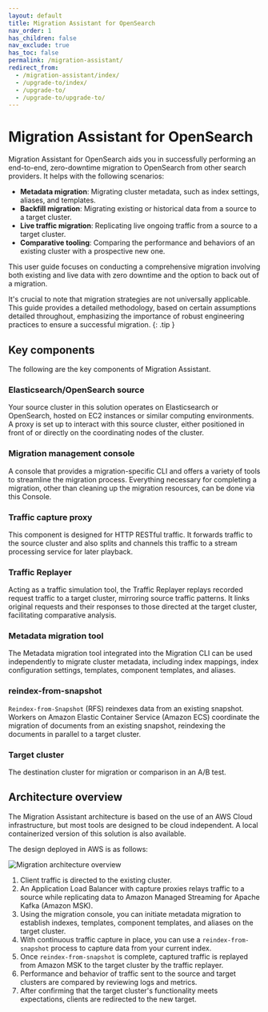 ```yaml
---
layout: default
title: Migration Assistant for OpenSearch
nav_order: 1
has_children: false
nav_exclude: true
has_toc: false
permalink: /migration-assistant/
redirect_from:
  - /migration-assistant/index/
  - /upgrade-to/index/
  - /upgrade-to/
  - /upgrade-to/upgrade-to/
---
```


# Migration Assistant for OpenSearch

Migration Assistant for OpenSearch aids you in successfully performing an end-to-end, zero-downtime migration to OpenSearch from other search providers. It helps with the following scenarios:

- **Metadata migration**: Migrating cluster metadata, such as index settings, aliases, and templates.
- **Backfill migration**: Migrating existing or historical data from a source to a target cluster.
- **Live traffic migration**: Replicating live ongoing traffic from a source to a target cluster.
- **Comparative tooling**: Comparing the performance and behaviors of an existing cluster with a prospective new one.

This user guide focuses on conducting a comprehensive migration involving both existing and live data with zero downtime and the option to back out of a migration.

It's crucial to note that migration strategies are not universally applicable. This guide provides a detailed methodology, based on certain assumptions detailed throughout, emphasizing the importance of robust engineering practices to ensure a successful migration.
{: .tip }

## Key components 

The following are the key components of Migration Assistant.

### Elasticsearch/OpenSearch source

Your source cluster in this solution operates on Elasticsearch or OpenSearch, hosted on EC2 instances or similar computing environments. A proxy is set up to interact with this source cluster, either positioned in front of or directly on the coordinating nodes of the cluster.

### Migration management console

A console that provides a migration-specific CLI and offers a variety of tools to streamline the migration process.  Everything necessary for completing a migration, other than cleaning up the migration resources, can be done via this Console.

### Traffic capture proxy

This component is designed for HTTP RESTful traffic. It forwards traffic to the source cluster and also splits and channels this traffic to a stream processing service for later playback.

### Traffic Replayer

Acting as a traffic simulation tool, the Traffic Replayer replays recorded request traffic to a target cluster, mirroring source traffic patterns. It links original requests and their responses to those directed at the target cluster, facilitating comparative analysis.

### Metadata migration tool

The Metadata migration tool integrated into the Migration CLI can be used independently to migrate cluster metadata, including index mappings, index configuration settings, templates, component templates, and aliases.

### reindex-from-snapshot

`Reindex-from-Snapshot` (RFS) reindexes data from an existing snapshot. Workers on Amazon Elastic Container Service (Amazon ECS) coordinate the migration of documents from an existing snapshot, reindexing the documents in parallel to a target cluster.

### Target cluster

The destination cluster for migration or comparison in an A/B test.

## Architecture overview

The Migration Assistant architecture is based on the use of an AWS Cloud infrastructure, but most tools are designed to be cloud independent. A local containerized version of this solution is also available.

The design deployed in AWS is as follows: 

![Migration architecture overview]({{site.url}}{{site.baseurl}}/images/migrations/migration-architecture-overview.svg)

1. Client traffic is directed to the existing cluster.
2. An Application Load Balancer with capture proxies relays traffic to a source while replicating data to Amazon Managed Streaming for Apache Kafka (Amazon MSK).
3. Using the migration console, you can initiate metadata migration to establish indexes, templates, component templates, and aliases on the target cluster.
4. With continuous traffic capture in place, you can use a `reindex-from-snapshot` process to capture data from your current index.
4. Once `reindex-from-snapshot` is complete, captured traffic is replayed from Amazon MSK to the target cluster by the traffic replayer.
5. Performance and behavior of traffic sent to the source and target clusters are compared by reviewing logs and metrics.
6. After confirming that the target cluster's functionality meets expectations, clients are redirected to the new target.
